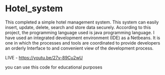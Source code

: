 # Hotel_system
This completed a simple hotel management system. 
This system can easily insert, update, delete, search and store data securely.
According to this project, the programming language used is java programming language. 
I have used an integrated development environment (IDE) as a Netbeans. 
It is one in which the processes and tools are coordinated to provide developers 
an orderly Interface to and convenient view of the development process.

LIVE - https://youtu.be/27v-89Cu2wU


you can use this code for educational purposes

